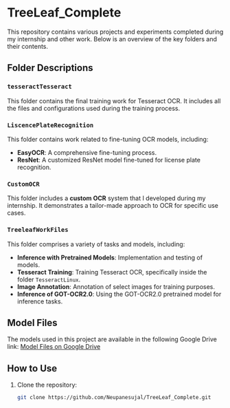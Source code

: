# TreeLeaf_Complete

This repository contains various projects and experiments completed during my internship and other work. Below is an overview of the key folders and their contents.

## Folder Descriptions

### `tesseractTesseract`
This folder contains the final training work for Tesseract OCR. It includes all the files and configurations used during the training process.

### `LiscencePlateRecognition`
This folder contains work related to fine-tuning OCR models, including:
- **EasyOCR**: A comprehensive fine-tuning process.
- **ResNet**: A customized ResNet model fine-tuned for license plate recognition.

### `CustomOCR`
This folder includes a **custom OCR** system that I developed during my internship. It demonstrates a tailor-made approach to OCR for specific use cases.

### `TreeleafWorkFiles`
This folder comprises a variety of tasks and models, including:
- **Inference with Pretrained Models**: Implementation and testing of models.
- **Tesseract Training**: Training Tesseract OCR, specifically inside the folder `TesseractLinux`.
- **Image Annotation**: Annotation of select images for training purposes.
- **Inference of GOT-OCR2.0**: Using the GOT-OCR2.0 pretrained model for inference tasks.

## Model Files
The models used in this project are available in the following Google Drive link:
[Model Files on Google Drive](https://drive.google.com/drive/folders/1I-5PrQUF-P7rvL1Cy7D4eP3iQudXdMiZ?usp=sharing)

## How to Use
1. Clone the repository:
   ```bash
   git clone https://github.com/Neupanesujal/TreeLeaf_Complete.git
